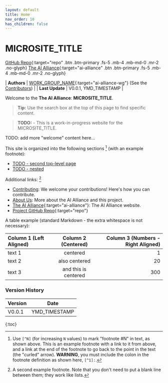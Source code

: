 ```yaml
---
layout: default
title: Home
nav_order: 10
has_children: false
---
```


# MICROSITE_TITLE

[GitHub Repo](https://github.com/The-AI-Alliance/REPO_NAME){:target="repo" .btn .btn-primary .fs-5 .mb-4 .mb-md-0 .mr-2 .no-glyph}
[The AI Alliance](https://thealliance.ai){:target="ai-alliance" .btn .btn-primary .fs-5 .mb-4 .mb-md-0 .mr-2 .no-glyph} 

| **Authors**     | [WORK_GROUP_NAME](https://thealliance.ai/focus-areas/WORK_GROUP_URL_NAME){:target="ai-alliance-wg"} (See the [Contributors]({{site.baseurl}}/contributing/#contributors)) |
| **Last Update** | V0.0.1, YMD_TIMESTAMP |

Welcome to the **The AI Alliance**: **MICROSITE_TITLE**.

> **Tip:** Use the search box at the top of this page to find specific content.

> **TODO:** - This is a work-in-progress website for the MICROSITE_TITLE.

TODO: add more "welcome" content here...

This site is organized into the following sections [^1] (with an example footnote):

* [TODO - second top-level page]({{site.baseurl}}/second_page)
* [TODO - nested]({{site.baseurl}}/nested/nested)

Additional links: [^2]

* [Contributing]({{site.baseurl}}/contributing): We welcome your contributions! Here's how you can contribute.
* [About Us]({{site.baseurl}}/about): More about the AI Alliance and this project.
* [The AI Alliance](https://thealliance.ai){:target="ai-alliance"}: The AI Alliance website.
* [Project GitHub Repo](https://github.com/The-AI-Alliance/REPO_NAME){:target="repo"}


A table example (standard Markdown - the extra whitespace is not necessary):

| Column 1 (Left Aligned) | Column 2 (Centered) | Column 3 (Numbers - Right Aligned) |
| :------- | :------------------: | -----: |
| text 1   | centered             | 1      |
| text 2   | also centered        | 20     |
| text 3   | and this is centered | 300    |

### Version History

| Version     | Date       |
| :---------- | :--------: |
| V0.0.1      | YMD_TIMESTAMP |

[^1]: Use `[^N]` (for increasing `N` values) to mark "footnote #N" in text, as shown above. This is an example footnote with a link to it from above, and a link at the end of the footnote to go back to the point in the text (the "curled" arrow). **WARNING**, you must include the colon in the footnote definition as shown here, `[^1]:`.
[^2]: A second example footnote. Note that you don't need to put a blank line between them; they work like lists.

<!-- 
Use the following construct to automatically show a table of
contents (ToC) for the child pages.
For this page, you already have a "manual" ToC in the bullet 
lists above.
-->
{:toc}
